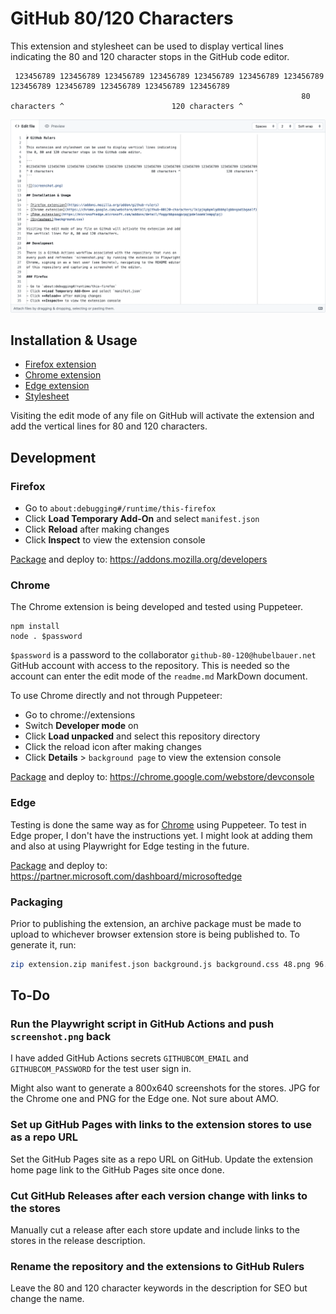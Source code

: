 # GitHub 80/120 Characters

This extension and stylesheet can be used to display vertical lines indicating
the 80 and 120 character stops in the GitHub code editor.

```
 123456789 123456789 123456789 123456789 123456789 123456789 123456789 123456789 123456789 123456789 123456789 123456789
                                                                 80 characters ^                        120 characters ^
```

![](screenshot.png)

## Installation & Usage

- [Firefox extension](https://addons.mozilla.org/firefox/addon/github-80-120-characters)
- [Chrome extension](https://chrome.google.com/webstore/detail/github-80120-characters/lkipjkpbpmlgdbbhplgbbngadibgaalf)
- [Edge extension](https://microsoftedge.microsoft.com/addons/detail/foggcbbpoogpcpgjpdeloomklnmpglpj)
- [Stylesheet](background.css)

Visiting the edit mode of any file on GitHub will activate the extension and add
the vertical lines for 80 and 120 characters.

## Development

### Firefox

- Go to `about:debugging#/runtime/this-firefox`
- Click **Load Temporary Add-On** and select `manifest.json`
- Click **Reload** after making changes
- Click **Inspect** to view the extension console

[Package](#packaging) and deploy to: https://addons.mozilla.org/developers

### Chrome

The Chrome extension is being developed and tested using Puppeteer.

```
npm install
node . $password
```

`$password` is a password to the collaborator `github-80-120@hubelbauer.net`
GitHub account with access to the repository. This is needed so the account can
enter the edit mode of the `readme.md` MarkDown document.

To use Chrome directly and not through Puppeteer:

- Go to chrome://extensions
- Switch **Developer mode** on
- Click **Load unpacked** and select this repository directory
- Click the reload icon after making changes
- Click **Details** > `background page` to view the extension console

[Package](#packaging) and deploy to: https://chrome.google.com/webstore/devconsole

### Edge

Testing is done the same way as for [Chrome](#chrome) using Puppeteer. To test
in Edge proper, I don't have the instructions yet. I might look at adding them
and also at using Playwright for Edge testing in the future.

[Package](#packaging) and deploy to: https://partner.microsoft.com/dashboard/microsoftedge

### Packaging

Prior to publishing the extension, an archive package must be made to upload to
whichever browser extension store is being published to. To generate it, run:

```sh
zip extension.zip manifest.json background.js background.css 48.png 96.png
```

## To-Do

### Run the Playwright script in GitHub Actions and push `screenshot.png` back

I have added GitHub Actions secrets `GITHUBCOM_EMAIL` and `GITHUBCOM_PASSWORD`
for the test user sign in.

Might also want to generate a 800x640 screenshots for the stores. JPG for the
Chrome one and PNG for the Edge one. Not sure about AMO.

### Set up GitHub Pages with links to the extension stores to use as a repo URL

Set the GitHub Pages site as a repo URL on GitHub. Update the extension home
page link to the GitHub Pages site once done.

### Cut GitHub Releases after each version change with links to the stores

Manually cut a release after each store update and include links to the stores
in the release description.

### Rename the repository and the extensions to GitHub Rulers

Leave the 80 and 120 character keywords in the description for SEO but change
the name.
